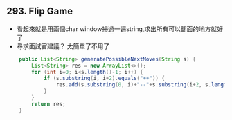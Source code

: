 ## 293. Flip Game

* 看起來就是用兩個char window掃過一遍string,求出所有可以翻面的地方就好了
* 尋求面試官建議？ 太簡單了不用了

```java
    public List<String> generatePossibleNextMoves(String s) {
        List<String> res = new ArrayList<>();
        for (int i=0; i<s.length()-1; i++) {
            if (s.substring(i, i+2).equals("++")) {
                res.add(s.substring(0, i)+"--"+s.substring(i+2, s.length()));
            }
        }
        return res;
    }
```

